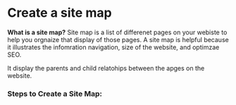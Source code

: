 # Create a site map 

**What is a site map?** 
Site map is a list of differenet pages on your webiste to help you orgnaize that display of those pages. A site map is helpful
because it illustrates the infomration navigation, size of the website, and optimzae SEO. 

It display the parents and child relatohips between the apges on the website. 



### Steps to Create a Site Map: 
